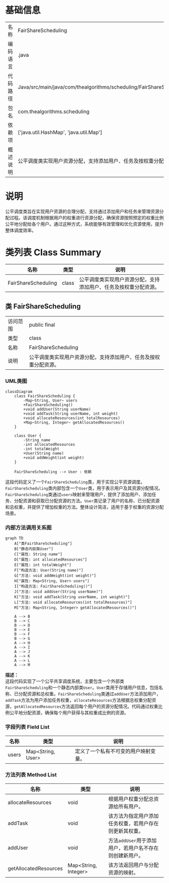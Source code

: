 # 基础信息

|      |      |
|------|------|
| 名称 | FairShareScheduling |
| 编码语言 | .java |
| 代码路径 | Java/src/main/java/com/thealgorithms/scheduling/FairShareScheduling.java |
| 包名 | com.thealgorithms.scheduling |
| 依赖项 | ['java.util.HashMap', 'java.util.Map'] |
| 概述说明 | 公平调度类实现用户资源分配，支持添加用户、任务及按权重分配资源。 |

# 说明

公平调度类旨在实现用户资源的合理分配，支持通过添加用户和任务来管理资源分配过程。该调度机制根据用户的权重进行资源分配，确保资源按照预定的权重比例公平地分配给各个用户。通过这种方式，系统能够有效管理和优化资源使用，提升整体调度效率。

# 类列表 Class Summary

| 名称   | 类型  | 说明 |
|-------|------|-------------|
| FairShareScheduling | class | 公平调度类实现用户资源分配，支持添加用户、任务及按权重分配资源。 |



## 类 FairShareScheduling

|      |      |
|------|------|
| 访问范围 | public final |
| 类型 | class |
| 名称 | FairShareScheduling |
| 说明 | 公平调度类实现用户资源分配，支持添加用户、任务及按权重分配资源。 |


### UML类图

```mermaid
classDiagram
    class FairShareScheduling {
        -Map~String, User~ users
        +FairShareScheduling()
        +void addUser(String userName)
        +void addTask(String userName, int weight)
        +void allocateResources(int totalResources)
        +Map~String, Integer~ getAllocatedResources()
    }

    class User {
        -String name
        -int allocatedResources
        -int totalWeight
        +User(String name)
        +void addWeight(int weight)
    }

    FairShareScheduling --> User : 依赖
```

这段代码定义了一个`FairShareScheduling`类，用于实现公平资源调度。`FairShareScheduling`类内部包含一个`User`类，用于表示用户及其资源分配情况。`FairShareScheduling`类通过`users`映射来管理用户，提供了添加用户、添加任务、分配资源和获取已分配资源的方法。`User`类记录了用户的名称、已分配资源和总权重，并提供了增加权重的方法。整体设计简洁，适用于基于权重的资源分配场景。


### 内部方法调用关系图

```mermaid
graph TD
    A["类FairShareScheduling"]
    B["静态内部类User"]
    C["属性: String name"]
    D["属性: int allocatedResources"]
    E["属性: int totalWeight"]
    F["构造方法: User(String name)"]
    G["方法: void addWeight(int weight)"]
    H["属性: Map<String, User> users"]
    I["构造方法: FairShareScheduling()"]
    J["方法: void addUser(String userName)"]
    K["方法: void addTask(String userName, int weight)"]
    L["方法: void allocateResources(int totalResources)"]
    M["方法: Map<String, Integer> getAllocatedResources()"]

    A --> B
    B --> C
    B --> D
    B --> E
    B --> F
    B --> G
    A --> H
    A --> I
    A --> J
    A --> K
    A --> L
    A --> M
```

**描述：**  
这段代码实现了一个公平共享调度系统，主要包含一个外部类`FairShareScheduling`和一个静态内部类`User`。`User`类用于存储用户信息，包括名称、已分配资源和总权重。`FairShareScheduling`类通过`addUser`方法添加用户，`addTask`方法为用户添加任务权重，`allocateResources`方法根据总权重分配资源，`getAllocatedResources`方法返回每个用户的资源分配情况。代码通过权重比例公平地分配资源，确保每个用户获得与其权重成比例的资源。

### 字段列表 Field List

| 名称  | 类型  | 说明 |
|-------|-------|------|
| users | Map<String, User> | 定义了一个私有不可变的用户映射变量。 |

### 方法列表 Method List

| 名称  | 类型  | 说明 |
|-------|-------|------|
| allocateResources | void | 根据用户权重分配总资源给所有用户。 |
| addTask | void | 该方法为指定用户添加任务权重，若用户存在则更新其权重。 |
| addUser | void | 方法`addUser`用于添加用户，若用户名不存在则创建新用户。 |
| getAllocatedResources | Map<String, Integer> | 该方法返回用户与分配资源的映射。 |




